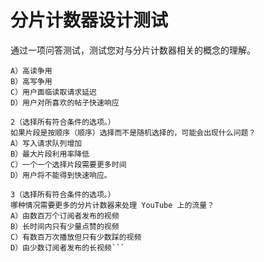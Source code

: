 # 分片计数器设计测试
通过一项问答测试，测试您对与分片计数器相关的概念的理解。

```1. 如果我们的系统为拥有一百万个关注者的用户创建一个只有几个片的计数器，会出现什么问题？
A）高读争用 
B）高写争用
C）用户面临读取请求延迟
D）用户对所喜欢的帖子快速响应

2（选择所有符合条件的选项。） 
如果片段是按顺序（顺序）选择而不是随机选择的，可能会出现什么问题？
A）写入请求队列增加 
B）最大片段利用率降低
C）一个一个选择片段需要更多时间 
D）用户将不能得到快速响应。

3（选择所有符合条件的选项。） 
哪种情况需要更多的分片计数器来处理 YouTube 上的流量？
A）由数百万个订阅者发布的视频
B）长时间内只有少量点赞的视频 
C）有数百万次播放但只有少数踩的视频
D）由少数订阅者发布的长视频```